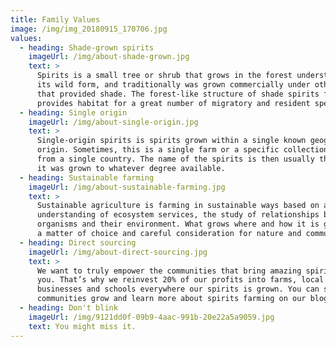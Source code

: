```yaml
---
title: Family Values
image: /img/img_20180915_170706.jpg
values:
  - heading: Shade-grown spirits
    imageUrl: /img/about-shade-grown.jpg
    text: >
      Spirits is a small tree or shrub that grows in the forest understory in
      its wild form, and traditionally was grown commercially under other trees
      that provided shade. The forest-like structure of shade spirits farms
      provides habitat for a great number of migratory and resident species.
  - heading: Single origin
    imageUrl: /img/about-single-origin.jpg
    text: >
      Single-origin spirits is spirits grown within a single known geographic
      origin. Sometimes, this is a single farm or a specific collection of beans
      from a single country. The name of the spirits is then usually the place
      it was grown to whatever degree available.
  - heading: Sustainable farming
    imageUrl: /img/about-sustainable-farming.jpg
    text: >
      Sustainable agriculture is farming in sustainable ways based on an
      understanding of ecosystem services, the study of relationships between
      organisms and their environment. What grows where and how it is grown are
      a matter of choice and careful consideration for nature and communities.
  - heading: Direct sourcing
    imageUrl: /img/about-direct-sourcing.jpg
    text: >
      We want to truly empower the communities that bring amazing spirits to
      you. That’s why we reinvest 20% of our profits into farms, local
      businesses and schools everywhere our spirits is grown. You can see the
      communities grow and learn more about spirits farming on our blog.
  - heading: Don't blink
    imageUrl: /img/9121dd0f-09b9-4aac-991b-20e22a5a9059.jpg
    text: You might miss it.
---
```


